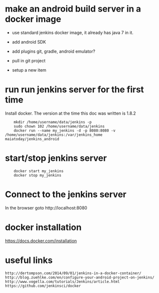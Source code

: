 # make an android build server in a docker image

* use standard jenkins docker image, it already has java 7 in it.
* add android SDK
* add plugins
   git, gradle, android emulator?
* pull in git project

* setup a new item


# run run jenkins server for the first time
Install docker. The version at the time this doc was written is 1.8.2
```
    mkdir /home/username/data/jenkins -p
    sudo chown 102 /home/username/data/jenkins
    docker run --name my_jenkins -d -p 8080:8080 -v /home/username/data/jenkins:/var/jenkins_home maiatoday/jenkins_android
```

# start/stop jenkins server
```
    docker start my_jenkins
    docker stop my_jenkins
```
# Connect to the jenkins server
In the browser goto http://localhost:8080



# docker installation
https://docs.docker.com/installation

# useful links
    http://dertompson.com/2014/09/01/jenkins-in-a-docker-container/
    http://blog.zuehlke.com/en/configure-your-android-project-on-jenkins/
    http://www.vogella.com/tutorials/Jenkins/article.html
    https://github.com/jenkinsci/docker
